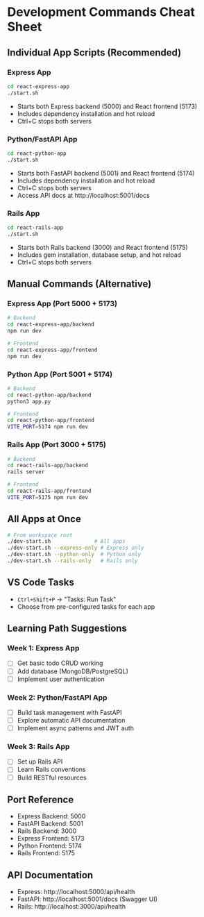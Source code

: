 # Development Commands Cheat Sheet

## Individual App Scripts (Recommended)

### Express App
```bash
cd react-express-app
./start.sh
```
- Starts both Express backend (5000) and React frontend (5173)
- Includes dependency installation and hot reload
- Ctrl+C stops both servers

### Python/FastAPI App  
```bash
cd react-python-app
./start.sh
```
- Starts both FastAPI backend (5001) and React frontend (5174)
- Includes dependency installation and hot reload
- Ctrl+C stops both servers
- Access API docs at http://localhost:5001/docs

### Rails App
```bash
cd react-rails-app
./start.sh
```
- Starts both Rails backend (3000) and React frontend (5175)
- Includes gem installation, database setup, and hot reload
- Ctrl+C stops both servers

## Manual Commands (Alternative)

### Express App (Port 5000 + 5173)
```bash
# Backend
cd react-express-app/backend
npm run dev

# Frontend  
cd react-express-app/frontend
npm run dev
```

### Python App (Port 5001 + 5174)
```bash
# Backend
cd react-python-app/backend
python3 app.py

# Frontend
cd react-python-app/frontend  
VITE_PORT=5174 npm run dev
```

### Rails App (Port 3000 + 5175)
```bash
# Backend
cd react-rails-app/backend
rails server

# Frontend
cd react-rails-app/frontend
VITE_PORT=5175 npm run dev
```

## All Apps at Once
```bash
# From workspace root
./dev-start.sh              # All apps
./dev-start.sh --express-only # Express only
./dev-start.sh --python-only  # Python only  
./dev-start.sh --rails-only   # Rails only
```

## VS Code Tasks
- `Ctrl+Shift+P` → "Tasks: Run Task"
- Choose from pre-configured tasks for each app

## Learning Path Suggestions

### Week 1: Express App
- [ ] Get basic todo CRUD working
- [ ] Add database (MongoDB/PostgreSQL)
- [ ] Implement user authentication

### Week 2: Python/FastAPI App  
- [ ] Build task management with FastAPI
- [ ] Explore automatic API documentation
- [ ] Implement async patterns and JWT auth

### Week 3: Rails App
- [ ] Set up Rails API
- [ ] Learn Rails conventions
- [ ] Build RESTful resources

## Port Reference
- Express Backend: 5000
- FastAPI Backend: 5001  
- Rails Backend: 3000
- Express Frontend: 5173
- Python Frontend: 5174
- Rails Frontend: 5175

## API Documentation
- Express: http://localhost:5000/api/health
- FastAPI: http://localhost:5001/docs (Swagger UI)
- Rails: http://localhost:3000/api/health
